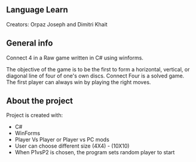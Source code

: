 ## Language Learn

Creators: Orpaz Joseph and Dimitri Khait

## General info
Connect 4 in a Raw game written in C# using winforms.

The objective of the game is to be the first to form a horizontal, vertical, or diagonal line of four of one's own discs.
Connect Four is a solved game. The first player can always win by playing the right moves.

	
## About the project
Project is created with:
* C#
* WinForms
* Player Vs Player or Player vs PC mods
* User can choose different size (4X4) - (10X10)
* When P1vsP2 is chosen, the program sets random player to start
